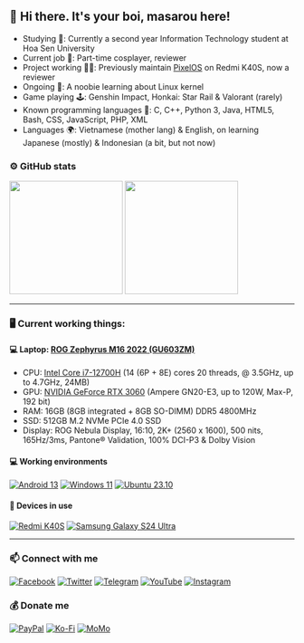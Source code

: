 ## 👋 Hi there. It's your boi, masarou here!

- Studying 🏢: Currently a second year Information Technology student at Hoa Sen University
- Current job 💼: Part-time cosplayer, reviewer
- Project working 🧑‍💻: Previously maintain <a href="https://github.com/PixelOS-AOSP">PixelOS</a> on Redmi K40S, now a reviewer
- Ongoing 🌱: A noobie learning about Linux kernel
- Game playing 🕹️: Genshin Impact, Honkai: Star Rail & Valorant (rarely)
- Known programming languages 🌟: C, C++, Python 3, Java, HTML5, Bash, CSS, JavaScript, PHP, XML
- Languages 🌍: Vietnamese (mother lang) & English, on learning Japanese (mostly) & Indonesian (a bit, but not now)

### ⚙️ GitHub stats
<p align="left">
  
<img height="200em" src="https://github-readme-stats.vercel.app/api?username=itsurboimasarou&show_icons=true&theme=tokyonight&include_all_commits=true"/>
<img height="200em" src="https://github-readme-stats.vercel.app/api/top-langs/?username=sarthakroy2002&layout=compact&langs_count=8&theme=tokyonight"/>
  
</p>

---------------------------------------------------------------------------------------
### 🖥️ Current working things:
#### 💻 Laptop: [ROG Zephyrus M16 2022 (GU603ZM)](https://rog.asus.com.cn/laptops/rog-zephyrus/rog-zephyrus-m16-2022-series/)
- CPU: [Intel Core i7-12700H](https://www.intel.com/content/www/us/en/products/sku/132228/intel-core-i712700h-processor-24m-cache-up-to-4-70-ghz/specifications.html) (14 (6P + 8E) cores 20 threads, @ 3.5GHz, up to 4.7GHz, 24MB)
- GPU: [NVIDIA GeForce RTX 3060](https://www.nvidia.com/en-us/geforce/graphics-cards/30-series/rtx-3060-3060ti) (Ampere GN20-E3, up to 120W, Max-P, 192 bit)
- RAM: 16GB (8GB integrated + 8GB SO-DIMM) DDR5 4800MHz
- SSD: 512GB M.2 NVMe PCIe 4.0 SSD
- Display: ROG Nebula Display, 16:10, 2K+ (2560 x 1600), 500 nits, 165Hz/3ms, Pantone® Validation, 100% DCI-P3 & Dolby Vision

#### 💻 Working environments
[![Android 13](https://img.shields.io/badge/Android_13-3DDC84?style=for-the-badge&logo=android&logoColor=white)](https://www.android.com/android-13)
[![Windows 11](https://img.shields.io/badge/Windows_11-0078D6?style=for-the-badge&logo=windows11&logoColor=white)](https://www.microsoft.com/en-us/windows/windows-11)
[![Ubuntu 23.10](https://img.shields.io/badge/Ubuntu_23.10-E95420?style=for-the-badge&logo=ubuntu&logoColor=white)](https://releases.ubuntu.com/mantic)

#### 📱 Devices in use
[![Redmi K40S](https://img.shields.io/badge/Redmi_K40S-fd4900?style=for-the-badge&logo=xiaomi&logoColor=ffffff)](https://www.mi.com/redmik40s)
[![Samsung Galaxy S24 Ultra](https://img.shields.io/badge/Samsung_Galaxy_S24_Ultra-1428A0.svg?style=for-the-badge&logo=Samsung&logoColor=white)](https://www.samsung.com/sec/smartphones/galaxy-s24-ultra/)

---------------------------------------------------------------------------------------

### 📫 Connect with me
[![Facebook](https://img.shields.io/badge/Facebook-1877F2?style=for-the-badge&logo=facebook&logoColor=white)](https://www.facebook.com/masarou.nhatlam.92)
[![Twitter](https://img.shields.io/badge/Twitter-1DA1F2?style=for-the-badge&logo=twitter&logoColor=white)](https://twitter.com/masarou92)
[![Telegram](https://img.shields.io/badge/Telegram-0088cc?style=for-the-badge&logo=telegram&logoColor=ffffff)](https://t.me/masarou92)
[![YouTube](https://img.shields.io/badge/YouTube-FF0000?style=for-the-badge&logo=youtube&logoColor=white)](https://www.youtube.com/@masarou92)
[![Instagram](https://img.shields.io/badge/Instagram-E4405F?style=for-the-badge&logo=instagram&logoColor=white)](https://www.instagram.com/masarou.92/)

### 💰 Donate me
[![PayPal](https://img.shields.io/badge/PayPal-00457C?style=for-the-badge&logo=paypal&logoColor=white)](https://paypal.me/dreamfan92)
[![Ko-Fi](https://img.shields.io/badge/Ko--fi-F16061?style=for-the-badge&logo=ko-fi&logoColor=white)](https://ko-fi.com/masarou92)
[![MoMo](https://img.shields.io/badge/MoMo-30363D?style=for-the-badge&logo=GitHub-Sponsors&logoColor=#white)](https://me.momo.vn/j8Iyubs6sVT2C3iRIXUW)
